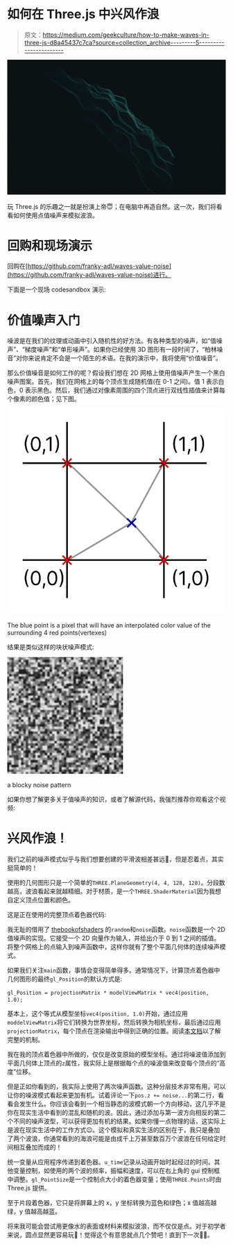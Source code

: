 # 如何在 Three.js 中兴风作浪

> 原文：<https://medium.com/geekculture/how-to-make-waves-in-three-js-d8a45437c7ca?source=collection_archive---------5----------------------->

![](img/486a01832c8e24a1cd56bdd1b0b7966d.png)

玩 Three.js 的乐趣之一就是扮演上帝😇；在电脑中再造自然。这一次，我们将看看如何使用点值噪声来模拟波浪。

# 回购和现场演示

回购在[https://github.com/franky-adl/waves-value-noise](https://github.com/franky-adl/waves-value-noise)进行。

下面是一个现场 codesandbox 演示:

# 价值噪声入门

噪波是在我们的纹理或动画中引入随机性的好方法。有各种类型的噪声，如“值噪声”、“梯度噪声”和“单形噪声”。如果你已经使用 3D 图形有一段时间了，“柏林噪音”对你来说肯定不会是一个陌生的术语。在我的演示中，我将使用“价值噪音”。

那么价值噪音是如何工作的呢？假设我们想在 2D 网格上使用值噪声产生一个黑白噪声图案。首先，我们在网格上的每个顶点生成随机值(在 0-1 之间)。值 1 表示白色，0 表示黑色。然后，我们通过对像素周围的四个顶点进行双线性插值来计算每个像素的颜色值；见下图。

![](img/5653b3424b87466f51a3f421ae887c19.png)

The blue point is a pixel that will have an interpolated color value of the surrounding 4 red points(vertexes)

结果是类似这样的块状噪声模式:

![](img/c6f1821acc9e7e46acca97f18f4776e3.png)

a blocky noise pattern

如果你想了解更多关于值噪声的知识，或者了解源代码，我强烈推荐你观看这个视频:

# 兴风作浪！

我们之前的噪声模式似乎与我们想要创建的平滑波相差甚远🤔，但是忍着点，其实挺简单的！

使用的几何图形只是一个简单的`THREE.PlaneGeometry(4, 4, 128, 128)`。分段数越高，波浪看起来就越精细。对于材质，是一个`THREE.ShaderMaterial`因为我想自定义顶点位置和颜色。

这是正在使用的完整顶点着色器代码:

我无耻的借用了 [thebookofshaders](https://thebookofshaders.com/11/) 的`random`和`noise`函数。`noise`函数是一个 2D 值噪声的实现。它接受一个 2D 向量作为输入，并给出介于 0 到 1 之间的插值。将整个网格上的点输入到噪声函数中，这样你就有了整个平面几何体的连续噪声模式。

如果我们关注`main`函数，事情会变得简单得多。通常情况下，计算顶点着色器中几何图形的最终`gl_Position`的默认方式是:

```
gl_Position = projectionMatrix * modelViewMatrix * vec4(position, 1.0); 
```

基本上，这个等式从模型坐标`vec4(position, 1.0)`开始，通过应用`moddelViewMatrix`将它们转换为世界坐标，然后转换为相机坐标，最后通过应用`projectionMatrix`，每个顶点在渲染输出中得到正确的位置。阅读[本文档](http://www.opengl-tutorial.org/beginners-tutorials/tutorial-3-matrices/#the-model-view-and-projection-matrices)以了解完整的机制。

我在我的顶点着色器中所做的，仅仅是改变原始的模型坐标。通过将噪波值添加到平面几何体上顶点的`z`属性，我实际上是根据每个点的噪波值来改变每个顶点的“高度”位移。

但是正如你看到的，我实际上使用了两次噪声函数。这种分层技术非常有用，可以让你的噪波模式看起来更加有机。试着评论一下`pos.z += noise...`的第二行，看看会发生什么。你应该会看到一个相当静态的波模式朝一个方向移动，这几乎不是你在现实生活中看到的混乱和随机的波。因此，通过添加与第一波方向相反的第二个不同的噪声波型，可以获得更加有机的结果。如果你懂一点物理的话，这实际上是波在现实生活中的工作方式😉。这个模拟和真实生活的区别在于，我只是叠加了两个波浪，你通常看到的海浪可能是由成千上万甚至数百万个波浪在任何给定时间相互叠加而成的！

统一变量从应用程序传递到着色器。`u_time`记录从动画开始时起经过的时间。其他变量控制，如使用的两个波的频率，振幅和速度，可以在右上角的 gui 控制框中调整。`gl_PointSize`是一个控制点大小的着色器变量；使用`THREE.Points`时由 Three.js 提供。

至于片段着色器，它只是将屏幕上的 x，y 坐标转换为蓝色和绿色；x 值越高越绿，y 值越高越蓝。

将来我可能会尝试用更像水的表面或材料来模拟波浪，而不仅仅是点。对于初学者来说，圆点显然更容易玩🤣！觉得这个有意思就点几个赞吧！直到下一次✌🏼。